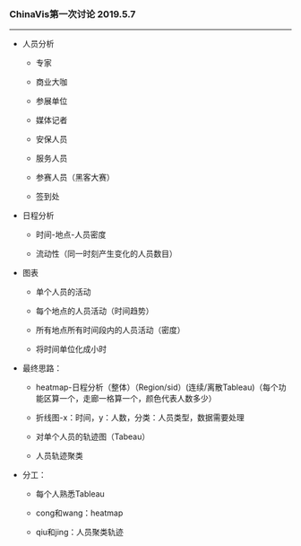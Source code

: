 ### ChinaVis第一次讨论 2019.5.7

---

- 人员分析
  
  - 专家
  
  - 商业大咖
  
  - 参展单位
  
  - 媒体记者
  
  - 安保人员
  
  - 服务人员
  
  - 参赛人员（黑客大赛）
  
  - 签到处

- 日程分析
  
  - 时间-地点-人员密度
  
  - 流动性（同一时刻产生变化的人员数目）

- 图表
  
  - 单个人员的活动
  
  - 每个地点的人员活动（时间趋势）
  
  - 所有地点所有时间段内的人员活动（密度）
  
  - 将时间单位化成小时

- 最终思路：
  
  - heatmap-日程分析（整体）（Region/sid）(连续/离散Tableau)（每个功能区算一个，走廊一格算一个，颜色代表人数多少）
  
  - 折线图-x：时间，y：人数，分类：人员类型，数据需要处理
  
  - 对单个人员的轨迹图（Tabeau）
  
  - 人员轨迹聚类

- 分工：
  
  - 每个人熟悉Tableau
  
  - cong和wang：heatmap
  
  - qiu和jing：人员聚类轨迹
